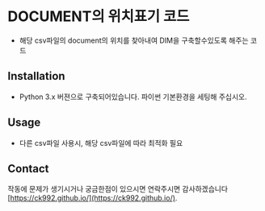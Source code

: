 # DOCUMENT의 위치표기 코드
* 해당 csv파일의 document의 위치를 찾아내여 DIM을 구축할수있도록 해주는 코드

## Installation
* Python 3.x 버젼으로 구축되어있습니다. 파이썬 기본환경을 세팅해 주십시오.

## Usage
* 다른 csv파일 사용시, 해당 csv파일에 따라 최적화 필요

## Contact
작동에 문제가 생기시거나 궁금한점이 있으시면 연락주시면 감사하겠습니다 [https://ck992.github.io/](https://ck992.github.io/).
